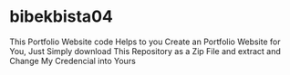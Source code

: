 # bibekbista04
This Portfolio  Website code Helps to you Create an Portfolio Website for  You, Just Simply download This Repository as a Zip File and extract and Change My Credencial  into Yours
